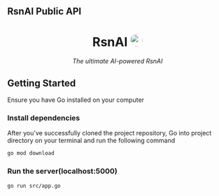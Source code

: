 ## RsnAI Public API

<h1 align="center"><b>RsnAI</b> <img src="https://i.ibb.co/0J89TrT/rsn-bot-1.png" width="28" style="border-radius: 50%; margin-bottom: -5px"></h1>
<p align="center"><i>The ultimate AI-powered RsnAI</i></p>

## Getting Started
Ensure you have Go installed on your computer

### Install dependencies
After you've successfully cloned the project repository, Go into project directory on your terminal and run the following command

```bash
go mod download
```

### Run the server(localhost:5000)

```bash
go run src/app.go
```